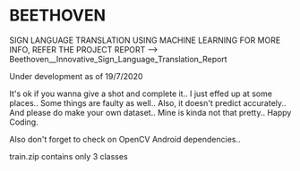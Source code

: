 # BEETHOVEN
 SIGN LANGUAGE TRANSLATION USING MACHINE LEARNING
FOR MORE INFO, REFER THE PROJECT REPORT --> Beethoven__Innovative_Sign_Language_Translation_Report

Under development as of 19/7/2020 

It's ok if you wanna give a shot and complete it.. I just effed up at some places.. Some things are faulty as well.. Also, it doesn't predict accurately.. And please do make your own dataset.. Mine is kinda not that pretty.. Happy Coding.

Also don't forget to check on OpenCV Android dependencies..

train.zip contains only 3 classes

